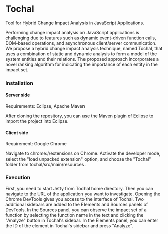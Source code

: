Tochal
======

Tool for Hybrid Change Impact Analysis in JavaScript Applications.

Performing change impact analysis on JavaScript applications is challenging due to features such as dynamic event-driven function calls, DOM-based operations, and asynchronous client/server communication. We propose a hybrid change impact analysis technique, named Tochal, that uses a combination of static and dynamic analysis to form a model of the system entities and their relations. The proposed approach incorporates a novel ranking algorithm for indicating the importance of each entity in the impact set.

### Installation

#### Server side
Requirements: Eclipse, Apache Maven

After cloning the repository, you can use the Maven plugin of Eclipse to import the project into Eclipse.

#### Client side
Requirement: Google Chrome

Navigate to chrome://extensions on Chrome. Activate the developer mode, select the "load unpacked extension" option, and choose the "Tochal" folder from tochal/src/main/resources.

### Execution
First, you need to start Jetty from Tochal home directory. Then you can navigate to the URL of the application you want to investigate. Opening the Chrome DevTools gives you access to the interface of Tochal. Two additional sidebars are added to the Elements and Sources panels of DevTools. In the Sources panel, you can observe the impact set of a function by selecting the function name in the text and clicking the "Analyze" button in Tochal's sidebar. In the Elements panel, you can enter the ID of the element in Tochal's sidebar and press "Analyze".
